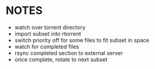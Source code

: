 NOTES
=====

* watch over torrent directory
* import subset into rtorrent
* switch priority off for some files to fit subset in space
* watch for completed files
* rsync completed section to external server
* once complete, rotate to next subset
